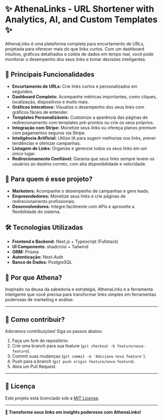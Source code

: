# ✨ AthenaLinks - URL Shortener with Analytics, AI, and Custom Templates ✨

AthenaLinks é uma plataforma completa para encurtamento de URLs, projetada para oferecer mais do que links curtos. Com um dashboard intuitivo, gráficos detalhados e coleta de dados em tempo real, você pode monitorar o desempenho dos seus links e tomar decisões inteligentes.

## 🚀 Principais Funcionalidades

- **Encurtamento de URLs:** Crie links curtos e personalizados em segundos.
- **Dashboard Completo:** Acompanhe métricas importantes, como cliques, localização, dispositivos e muito mais.
- **Gráficos Interativos:** Visualize o desempenho dos seus links com gráficos fáceis de entender.
- **Templates Personalizáveis:** Customize a aparência das páginas de redirecionamento com templates pré-prontos ou crie os seus próprios.
- **Integração com Stripe:** Monetize seus links ou ofereça planos premium com pagamentos seguros via Stripe.
- **Inteligência Artificial:** Utilize IA para sugerir melhorias nos links, prever tendências e otimizar campanhas.
- **Listagem de Links:** Organize e gerencie todos os seus links em um único lugar.
- **Redirecionamento Confiável:** Garanta que seus links sempre levem os usuários ao destino correto, com alta disponibilidade e velocidade.

## 🎯 Para quem é esse projeto?

- **Marketers:** Acompanhe o desempenho de campanhas e gere leads.
- **Empreendedores:** Monetize seus links e crie páginas de redirecionamento profissionais.
- **Desenvolvedores:** Integre facilmente com APIs e aproveite a flexibilidade do sistema.

## 🛠️ Tecnologias Utilizadas

- **Frontend e Backend:** Next.js + Typescript (Fullstack)
- **UI Components:** shadcn/ui + Tailwind
- **ORM:** Prisma
- **Autenticação:** Next-Auth
- **Banco de Dados:** PostgreSQL

## 🌟 Por que Athena?

Inspirado na deusa da sabedoria e estratégia, AthenaLinks é a ferramenta inteligente que você precisa para transformar links simples em ferramentas poderosas de marketing e análise.

---

## 🤝 Como contribuir?

Adoramos contribuições! Siga os passos abaixo:

1. Faça um fork do repositório.
2. Crie uma branch para sua feature (`git checkout -b feature/nova-feature`).
3. Commit suas mudanças (`git commit -m 'Adiciona nova feature'`).
4. Push para a branch (`git push origin feature/nova-feature`).
5. Abra um Pull Request.

---

## 📄 Licença

Este projeto está licenciado sob a [MIT License](LICENSE).

---

**🚀 Transforme seus links em insights poderosos com AthenaLinks!**
